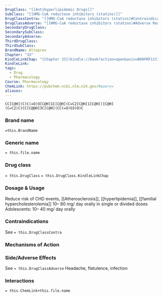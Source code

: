```yaml
---
DrugClass: "[[Antihyperlipidemic Drugs]]"
SubClass: "[[HMG-CoA reductase inhibitors (statins)]]"
DrugClassContra: "[[HMG-CoA reductase inhibitors (statins)#Contraindications]]"
DrugClassAdverse: "[[HMG-CoA reductase inhibitors (statins)#Adverse Reactions]]"
SecondaryDrugClass: 
SecondarySubClass: 
SecondaryAdverse: 
ThirdDrugClass: 
ThirdSubClass: 
BrandName: Altoprev
Chapter: "33"
KindleLinkChap: "[Chapter 33](kindle://book?action=open&asin=B09FRF11YJ&location=17954)"
KindleLink: 
tags:
  - Drug
  - Pharmacology
Course: Pharmacology
ChemLink: https://pubchem.ncbi.nlm.nih.gov/#query=
aliases:
---
```

```smiles
CC[C@H](C)C(=O)O[C@H]1C[C@H](C=C2[C@H]1[C@H]([C@H](C=C2)C)CC[C@@H]3C[C@H](CC(=O)O3)O)C
```

### Brand name
`=this.BrandName`

### Generic name
`= this.file.name`

### Drug class 
`= this.DrugClass`
	`= this.DrugClass.KindleLinkChap`

### Dosage & Usage
 Reduce risk of CHD events, [[Atherosclerosis]], [[hyperlipidemia]], [[familial hypercholesterolemia]]
10– 80 mg/ day orally in single or divided doses 
Adolescents: 10– 40 mg/ day orally

### Contraindications
See `= this.DrugClassContra`

### Mechanisms of Action


### Side/Adverse Effects
See `= this.DrugClassAdverse`
Headache, flatulence, infection 

### Interactions

`= this.ChemLink+this.file.name`
